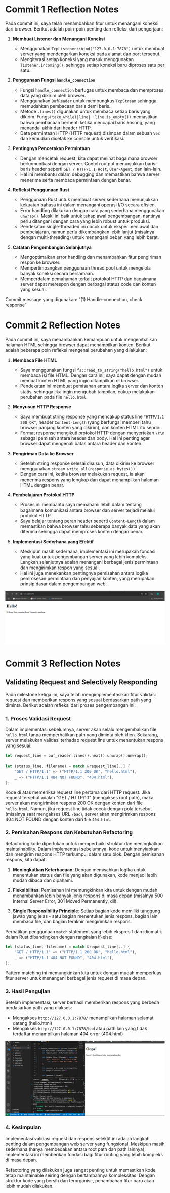 # Commit 1 Reflection Notes

Pada commit ini, saya telah menambahkan fitur untuk menangani koneksi dari browser. Berikut adalah poin-poin penting dan refleksi dari pengerjaan:

1. **Membuat Listener dan Menangani Koneksi**  
   - Menggunakan `TcpListener::bind("127.0.0.1:7878")` untuk membuat server yang mendengarkan koneksi pada alamat dan port tersebut.  
   - Mengiterasi setiap koneksi yang masuk menggunakan `listener.incoming()`, sehingga setiap koneksi baru diproses satu per satu.

2. **Penggunaan Fungsi `handle_connection`**  
   - Fungsi `handle_connection` bertugas untuk membaca dan memproses data yang dikirim oleh browser.
   - Menggunakan `BufReader` untuk membungkus `TcpStream` sehingga memudahkan pembacaan baris demi baris.
   - Metode `.lines()` digunakan untuk membaca setiap baris yang dikirim. Fungsi `take_while(|line| !line.is_empty())` memastikan bahwa pembacaan berhenti ketika mencapai baris kosong, yang menandai akhir dari header HTTP.
   - Data permintaan HTTP (HTTP request) disimpan dalam sebuah `Vec` dan kemudian dicetak ke console untuk verifikasi.

3. **Pentingnya Pencetakan Permintaan**  
   - Dengan mencetak request, kita dapat melihat bagaimana browser berkomunikasi dengan server. Contoh output menunjukkan baris-baris header seperti `GET / HTTP/1.1`, `Host`, `User-Agent`, dan lain-lain.
   - Hal ini membantu dalam debugging dan memastikan bahwa server menerima serta membaca permintaan dengan benar.

4. **Refleksi Penggunaan Rust**  
   - Penggunaan Rust untuk membuat server sederhana menunjukkan kekuatan bahasa ini dalam menangani operasi I/O secara efisien.
   - Error handling dilakukan dengan cara yang sederhana menggunakan `unwrap()`. Meski ini baik untuk tahap awal pengembangan, nantinya perlu ditangani dengan cara yang lebih robust untuk produksi.
   - Pendekatan single-threaded ini cocok untuk eksperimen awal dan pembelajaran, namun perlu dikembangkan lebih lanjut (misalnya dengan multi-threading) untuk menangani beban yang lebih berat.

5. **Catatan Pengembangan Selanjutnya**  
   - Mengoptimalkan error handling dan menambahkan fitur pengiriman respon ke browser.
   - Mempertimbangkan penggunaan thread pool untuk mengelola banyak koneksi secara bersamaan.
   - Memperdalam pemahaman terkait protokol HTTP dan bagaimana server dapat merespon dengan berbagai status code dan konten yang sesuai.

Commit message yang digunakan: “(1) Handle-connection, check response”

# Commit 2 Reflection Notes

Pada commit ini, saya menambahkan kemampuan untuk mengembalikan halaman HTML sehingga browser dapat menampilkan konten. Berikut adalah beberapa poin refleksi mengenai perubahan yang dilakukan:

1. **Membaca File HTML**  
   - Saya menggunakan fungsi `fs::read_to_string("hello.html")` untuk membaca isi file HTML. Dengan cara ini, saya dapat dengan mudah memuat konten HTML yang ingin ditampilkan di browser.
   - Pendekatan ini membuat pemisahan antara logika server dan konten statis, sehingga jika ingin mengubah tampilan, cukup melakukan perubahan pada file `hello.html`.

2. **Menyusun HTTP Response**  
   - Saya membuat string response yang mencakup status line `"HTTP/1.1 200 OK"`, header `Content-Length` (yang berfungsi memberi tahu browser panjang konten yang dikirim), dan konten HTML itu sendiri.
   - Format response mengikuti protokol HTTP dengan menyertakan `\r\n` sebagai pemisah antara header dan body. Hal ini penting agar browser dapat mengenali batas antara header dan konten.

3. **Pengiriman Data ke Browser**  
   - Setelah string response selesai disusun, data dikirim ke browser menggunakan `stream.write_all(response.as_bytes())`.
   - Dengan cara ini, ketika browser melakukan request, ia akan menerima respons yang lengkap dan dapat menampilkan halaman HTML dengan benar.

4. **Pembelajaran Protokol HTTP**  
   - Proses ini membantu saya memahami lebih dalam tentang bagaimana komunikasi antara browser dan server terjadi melalui protokol HTTP.
   - Saya belajar tentang peran header seperti `Content-Length` dalam memastikan bahwa browser tahu seberapa banyak data yang akan diterima sehingga dapat memproses konten dengan benar.

5. **Implementasi Sederhana yang Efektif**  
   - Meskipun masih sederhana, implementasi ini merupakan fondasi yang kuat untuk pengembangan server yang lebih kompleks. Langkah selanjutnya adalah menangani berbagai jenis permintaan dan mengirimkan respon yang sesuai.
   - Hal ini juga menekankan pentingnya pemisahan antara logika pemrosesan permintaan dan penyajian konten, yang merupakan prinsip dasar dalam pengembangan web.

![commit 2 Response Screenshot](/assets/milestone%202.PNG)
<!-- ![Server Response Screenshot](assets\milestone 2.PNG) -->

# Commit 3 Reflection Notes

## Validating Request and Selectively Responding

Pada milestone ketiga ini, saya telah mengimplementasikan fitur validasi request dan memberikan respons yang sesuai berdasarkan path yang diminta. Berikut adalah refleksi dari proses pengembangan ini:

### 1. Proses Validasi Request

Dalam implementasi sebelumnya, server akan selalu mengembalikan file `hello.html` tanpa memperhatikan path yang diminta oleh klien. Sekarang, server melakukan validasi terhadap request line untuk menentukan respons yang sesuai:

```rust
let request_line = buf_reader.lines().next().unwrap().unwrap();

let (status_line, filename) = match &request_line[..] {
    "GET / HTTP/1.1" => ("HTTP/1.1 200 OK", "hello.html"),
    _ => ("HTTP/1.1 404 NOT FOUND", "404.html"),
};
```

Kode di atas memeriksa request line pertama dari HTTP request. Jika request tersebut adalah "GET / HTTP/1.1" (mengakses root path), maka server akan mengirimkan respons 200 OK dengan konten dari file `hello.html`. Namun, jika request line tidak cocok dengan pola tersebut (misalnya saat mengakses URL `/bad`), server akan mengirimkan respons 404 NOT FOUND dengan konten dari file `404.html`.

### 2. Pemisahan Respons dan Kebutuhan Refactoring

Refactoring kode diperlukan untuk memperbaiki struktur dan meningkatkan maintainability. Dalam implementasi sebelumnya, kode untuk menyiapkan dan mengirim respons HTTP terkumpul dalam satu blok. Dengan pemisahan respons, kita dapat:

1. **Meningkatkan Keterbacaan**: Dengan memisahkan logika untuk menentukan status dan file yang akan digunakan, kode menjadi lebih mudah dibaca dan dipahami.

2. **Fleksibilitas**: Pemisahan ini memungkinkan kita untuk dengan mudah menambahkan lebih banyak jenis respons di masa depan (misalnya 500 Internal Server Error, 301 Moved Permanently, dll).

3. **Single Responsibility Principle**: Setiap bagian kode memiliki tanggung jawab yang jelas - satu bagian menentukan jenis respons, bagian lain membaca file, dan bagian terakhir mengirimkan respons.

Perhatikan penggunaan `match` statement yang lebih ekspresif dan idiomatik dalam Rust dibandingkan dengan rangkaian if-else:

```rust
let (status_line, filename) = match &request_line[..] {
    "GET / HTTP/1.1" => ("HTTP/1.1 200 OK", "hello.html"),
    _ => ("HTTP/1.1 404 NOT FOUND", "404.html"),
};
```

Pattern matching ini memungkinkan kita untuk dengan mudah memperluas fitur server untuk menangani berbagai jenis request di masa depan.

### 3. Hasil Pengujian

Setelah implementasi, server berhasil memberikan respons yang berbeda berdasarkan path yang diakses:

- Mengakses `http://127.0.0.1:7878/` menampilkan halaman selamat datang (hello.html)
- Mengakses `http://127.0.0.1:7878/bad` atau path lain yang tidak terdaftar menampilkan halaman 404 error (404.html)

![Server Response Screenshot](assets/milestone%203.PNG)
### 4. Kesimpulan

Implementasi validasi request dan respons selektif ini adalah langkah penting dalam pengembangan web server yang fungsional. Meskipun masih sederhana (hanya membedakan antara root path dan path lainnya), implementasi ini memberikan fondasi bagi fitur routing yang lebih kompleks di masa depan.

Refactoring yang dilakukan juga sangat penting untuk memastikan kode tetap maintainable seiring dengan bertambahnya kompleksitas. Dengan struktur kode yang bersih dan terorganisir, penambahan fitur baru akan lebih mudah dilakukan.

